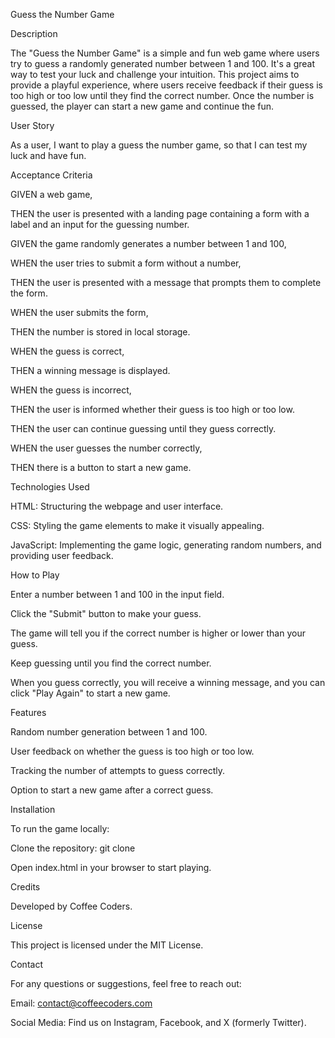 Guess the Number Game

Description

The "Guess the Number Game" is a simple and fun web game where users try to guess a randomly generated number between 1 and 100. It's a great way to test your luck and challenge your intuition. This project aims to provide a playful experience, where users receive feedback if their guess is too high or too low until they find the correct number. Once the number is guessed, the player can start a new game and continue the fun.

User Story

As a user,
I want to play a guess the number game,
so that I can test my luck and have fun.

Acceptance Criteria

GIVEN a web game,

THEN the user is presented with a landing page containing a form with a label and an input for the guessing number.

GIVEN the game randomly generates a number between 1 and 100,

WHEN the user tries to submit a form without a number,

THEN the user is presented with a message that prompts them to complete the form.

WHEN the user submits the form,

THEN the number is stored in local storage.

WHEN the guess is correct,

THEN a winning message is displayed.

WHEN the guess is incorrect,

THEN the user is informed whether their guess is too high or too low.

THEN the user can continue guessing until they guess correctly.

WHEN the user guesses the number correctly,

THEN there is a button to start a new game.

Technologies Used

HTML: Structuring the webpage and user interface.

CSS: Styling the game elements to make it visually appealing.

JavaScript: Implementing the game logic, generating random numbers, and providing user feedback.

How to Play

Enter a number between 1 and 100 in the input field.

Click the "Submit" button to make your guess.

The game will tell you if the correct number is higher or lower than your guess.

Keep guessing until you find the correct number.

When you guess correctly, you will receive a winning message, and you can click "Play Again" to start a new game.

Features

Random number generation between 1 and 100.

User feedback on whether the guess is too high or too low.

Tracking the number of attempts to guess correctly.

Option to start a new game after a correct guess.

Installation

To run the game locally:

Clone the repository: git clone <repository-url>

Open index.html in your browser to start playing.

Credits

Developed by Coffee Coders.

License

This project is licensed under the MIT License.

Contact

For any questions or suggestions, feel free to reach out:

Email: contact@coffeecoders.com

Social Media: Find us on Instagram, Facebook, and X (formerly Twitter).